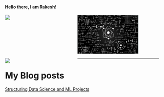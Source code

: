 
#### Hello there, I am Rakesh!
<img align="center" width="40%" src="https://github.com/rvbug/rvbug/blob/main/QM.png" />


<img align="left"  width="47%" src="https://github-readme-stats.vercel.app/api?username=rvbug&show_icons=true&theme=dark" />
<p>
<img align="left" width="47%" src="https://github-readme-stats.vercel.app/api/top-langs/?username=rvbug"  />

----
# My Blog posts
<!-- BLOG-POST-LIST:START -->
[Structuring Data Science and ML Projects](https://medium.com/@rakesh.venkat/structuring-data-science-and-ml-projects-363542551bd2?source=rss-6438731415e0------2)
<!-- BLOG-POST-LIST:END -->
